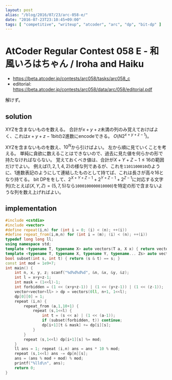 ```yaml
---
layout: post
alias: "/blog/2016/07/23/arc-058-e/"
date: "2016-07-23T23:10:45+09:00"
tags: [ "competitive", "writeup", "atcoder", "arc", "dp", "bit-dp" ]
---
```


# AtCoder Regular Contest 058 E - 和風いろはちゃん / Iroha and Haiku

-   <https://beta.atcoder.jp/contests/arc058/tasks/arc058_c>
-   editorial: <https://beta.atcoder.jp/contests/arc058/data/arc/058/editorial.pdf>

解けず。

## solution

XYZを含まないものを数える。
合計が$x+y+z$未満の列のみ覚えておけばよく、これは$x+y+z-1$bitの$2$進数にencodeできる。
$O(N2^{x+y+z-1})$。

XYZを含まないものを数え、$10^N$から引けばよい。
左から順に見ていくことを考える。
単純に貪欲に数えることはできないので、過去に見た値を何らかの形で持たなければならない。
覚えておくべき値は、合計が$X+Y+Z-1 \le 16$の範囲だけでよい。
例えば$(1,2,1,4,2)$の様な列であるが、これを`1101100010`のように、$1$進数表記のようにして連結したものとして持てば、これは長さが高々$16$となり持てる。
bit DPををして、$2^{X+Y+Z-1} + 2^{Y+Z-1} + 2^{Z-1}$に対応する文字列(たとえば$(X,Y,Z) = (5,7,5)$なら`1000100000010000`)を特定の形で含まないような列を数え上げればよい。

## implementation

``` c++
#include <cstdio>
#include <vector>
#define repeat(i,n) for (int i = 0; (i) < (n); ++(i))
#define repeat_from(i,m,n) for (int i = (m); (i) < (n); ++(i))
typedef long long ll;
using namespace std;
template <typename T, typename X> auto vectors(T a, X x) { return vector<T>(x, a); }
template <typename T, typename X, typename Y, typename... Zs> auto vectors(T a, X x, Y y, Zs... zs) { auto cont = vectors(a, y, zs...); return vector<decltype(cont)>(x, cont); }
bool subset(int s, int t) { return (s & t) == s; }
const int mod = 1e9+7;
int main() {
    int n, x, y, z; scanf("%d%d%d%d", &n, &x, &y, &z);
    int l = x+y+z-1;
    int mask = (1<<l)-1;
    int forbidden = (1 << (x+y+z-1)) | (1 << (y+z-1)) | (1 << (z-1));
    vector<vector<ll> > dp = vectors(0ll, n+1, 1<<l);
    dp[0][0] = 1;
    repeat (i,n) {
        repeat_from (a,1,10+1) {
            repeat (s,1<<l) {
                int t = (s << a) | (1 << (a-1));
                if (subset(forbidden, t)) continue;
                dp[i+1][t & mask] += dp[i][s];
            }
        }
        repeat (s,1<<l) dp[i+1][s] %= mod;
    }
    ll ans = 1; repeat (i,n) ans = ans * 10 % mod;
    repeat (s,1<<l) ans -= dp[n][s];
    ans = (ans % mod + mod) % mod;
    printf("%lld\n", ans);
    return 0;
}
```
